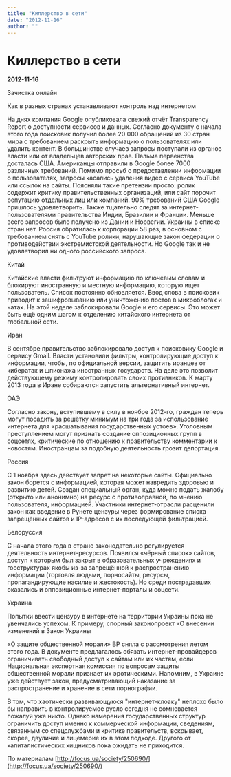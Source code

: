 ```yaml
---
title: "Киллерство в сети"
date: "2012-11-16"
author: ""
---
```


# Киллерство в сети

**2012-11-16** 

Зачистка онлайн

Как в разных странах устанавливают контроль над интернетом

На днях компания Google опубликовала свежий отчёт Transparency Report о доступности сервисов и данных. Согласно документу с начала этого года поисковик получил более 20 000 обращений из 30 стран мира с требованием раскрыть информацию о пользователях или удалить контент. В большинстве случаев запросы поступали из органов власти или от владельцев авторских прав. Пальма первенства досталась США. Американцы отправили в Google более 7000 различных требований. Помимо просьб о предоставлении информации о пользователях, запросы касались удаления видео с сервиса YouTube или ссылок на сайты. Поясняли такие претензии просто: ролик содержит критику правительственных организаций, или сайт порочит репутацию отдельных лиц или компаний. 90% требований США Google пришлось удовлетворить. Также тщательно следят за интернет-пользователями правительства Индии, Бразилии и Франции. Меньше всего запросов было получено из Дании и Норвегии. Украины в списке стран нет. Россия обратилась к корпорации 58 раз, в основном с требованием снять с YouTube ролики, нарушающие закон федерации о противодействии экстремистской деятельности. Но Google так и не удовлетворил ни одного российского запроса.

Китай

Китайские власти фильтруют информацию по ключевым словам и блокируют иностранную и местную информацию, которую ищет пользователь. Список постоянно обновляется. Ввод слова в поисковик приводит к зашифровыванию или уничтожению постов в микроблогах и чатах. На этой неделе заблокировали Google и его сервисы. Это может быть ещё одним шагом к отделению китайского интернета от глобальной сети.

Иран

В сентябре правительство заблокировало доступ к поисковику Google и сервису Gmail. Власти установили фильтры, контролирующие доступ к информации, чтобы, по официальной версии, защитить иранцев от кибератак и шпионажа иностранных государств. На деле это позволит действующему режиму контролировать своих противников. К марту 2013 года в Иране собираются запустить альтернативный интернет.

ОАЭ

Согласно закону, вступившему в силу в ноябре 2012-го, граждан теперь могут посадить за решётку минимум на три года за использование интернета для «расшатывания государственных устоев». Уголовным преступлением могут признать создание оппозиционных групп в соцсетях, критические по отношению к правительству комментарии к новостям. Иностранцам за подобную деятельность грозит депортация.

Россия

С 1 ноября здесь действует запрет на некоторые сайты. Официально закон борется с информацией, которая может навредить здоровью и развитию детей. Создан специальный орган, куда можно подать жалобу (открыто или анонимно) на ресурс с противоправной, по мнению пользователя, информацией. Участники интернет-отрасли расценили закон как введение в Рунете цензуры через формирование списка запрещённых сайтов и IP-адресов с их последующей фильтрацией.

Белоруссия

С начала этого года в стране законодательно регулируется деятельность интернет-ресурсов. Появился «чёрный список» сайтов, доступ к которым был закрыт в образовательных учреждениях и госструктурах якобы из-за запрещённой к распространению информации (торговля людьми, порносайты, ресурсы, пропагандирующие насилие и жестокость). Но среди пострадавших оказались и оппозиционные интернет-порталы и соцсети.

Украина

Попытки ввести цензуру в интернете на территории Украины пока не увенчались успехом. К примеру, спорный законопроект «О внесении изменений в Закон Украины

 «О защите общественной морали» ВР сняла с рассмотрения летом этого года. В документе предлагалось обязать интернет-провайдеров ограничивать свободный доступ к сайтам или их частям, если Национальная экспертная комиссия по вопросам защиты общественной морали признает их эротическими. Напомним, в Украине уже действует закон, предусматривающий наказание за распространение и хранение в сети порнографии.

В том, что хаотически развивающуюся "интернет-клоаку" неплохо было бы направить в контролируемое русло сегодня не сомневается пожалуй уже никто. Однако намерения государственных структур ограничить доступ именно к коммерческой информации, сведениям, связанным со спецслужбами и критике правительств, вскрывает, скорее, двуличие и лицемерие их в этом подходе. Другого от капиталистических хищников пока ожидать не приходится.

По материалам [http://focus.ua/society/250690/](http://focus.ua/society/250690/)